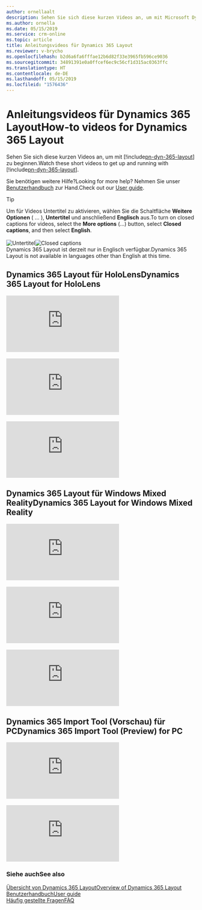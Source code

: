 ```yaml
---
author: ornellaalt
description: Sehen Sie sich diese kurzen Videos an, um mit Microsoft Dynamics 365 Layout zu beginnen.
ms.author: ornella
ms.date: 05/15/2019
ms.service: crm-online
ms.topic: article
title: Anleitungsvideos für Dynamics 365 Layout
ms.reviewer: v-brycho
ms.openlocfilehash: b2d6a6fa6fffae12b6d82f33e3965fb596ce9036
ms.sourcegitcommit: 34891391e0a0ffcef6ec9c56cf1d315ac0363ffc
ms.translationtype: HT
ms.contentlocale: de-DE
ms.lasthandoff: 05/15/2019
ms.locfileid: "1576436"
---
```

# <a name="how-to-videos-for-dynamics-365-layout"></a><span data-ttu-id="9b55e-103">Anleitungsvideos für Dynamics 365 Layout</span><span class="sxs-lookup"><span data-stu-id="9b55e-103">How-to videos for Dynamics 365 Layout</span></span>

<span data-ttu-id="9b55e-104">Sehen Sie sich diese kurzen Videos an, um mit [!include[pn-dyn-365-layout](../includes/pn-dyn-365-layout.md)] zu beginnen.</span><span class="sxs-lookup"><span data-stu-id="9b55e-104">Watch these short videos to get up and running with [!include[pn-dyn-365-layout](../includes/pn-dyn-365-layout.md)].</span></span>

<span data-ttu-id="9b55e-105">Sie benötigen weitere Hilfe?</span><span class="sxs-lookup"><span data-stu-id="9b55e-105">Looking for more help?</span></span> <span data-ttu-id="9b55e-106">Nehmen Sie unser [Benutzerhandbuch](user-guide.md) zur Hand.</span><span class="sxs-lookup"><span data-stu-id="9b55e-106">Check out our [User guide](user-guide.md).</span></span>

> [!TIP]
> <span data-ttu-id="9b55e-107">Um für Videos Untertitel zu aktivieren, wählen Sie die Schaltfläche **Weitere Optionen** ( ... ), **Untertitel** und anschließend **Englisch** aus.</span><span class="sxs-lookup"><span data-stu-id="9b55e-107">To turn on closed captions for videos, select the **More options** (...) button, select **Closed captions**, and then select **English**.</span></span><br></br><span data-ttu-id="9b55e-108">![Untertitel](media/closed-captions.PNG "Untertitel")</span><span class="sxs-lookup"><span data-stu-id="9b55e-108">![Closed captions](media/closed-captions.PNG "Closed captions")</span></span><br><span data-ttu-id="9b55e-109">Dynamics 365 Layout ist derzeit nur in Englisch verfügbar.</span><span class="sxs-lookup"><span data-stu-id="9b55e-109">Dynamics 365 Layout is not available in languages other than English at this time.</span></span>

## <a name="dynamics-365-layout-for-hololens"></a><span data-ttu-id="9b55e-110">Dynamics 365 Layout für HoloLens</span><span class="sxs-lookup"><span data-stu-id="9b55e-110">Dynamics 365 Layout for HoloLens</span></span>

<div class="embeddedvideo"><iframe src="https://www.microsoft.com/en-us/videoplayer/embed/RE2EWQP" frameborder="0" allowfullscreen=""></iframe></div>
</br>
<div class="embeddedvideo"><iframe src="https://www.microsoft.com/en-us/videoplayer/embed/RE2EK2u" frameborder="0" allowfullscreen=""></iframe></div>
</br>
<div class="embeddedvideo"><iframe src="https://www.microsoft.com/en-us/videoplayer/embed/RE2EZt5" frameborder="0" allowfullscreen=""></iframe></div>

## <a name="dynamics-365-layout-for-windows-mixed-reality"></a><span data-ttu-id="9b55e-111">Dynamics 365 Layout für Windows Mixed Reality</span><span class="sxs-lookup"><span data-stu-id="9b55e-111">Dynamics 365 Layout for Windows Mixed Reality</span></span>

<div class="embeddedvideo"><iframe src="https://www.microsoft.com/en-us/videoplayer/embed/RE2EOUG" frameborder="0" allowfullscreen=""></iframe></div>
</br>
<div class="embeddedvideo"><iframe src="https://www.microsoft.com/en-us/videoplayer/embed/RE2EK2x" frameborder="0" allowfullscreen=""></iframe></div>
</br>
<div class="embeddedvideo"><iframe src="https://www.microsoft.com/en-us/videoplayer/embed/RE2EK2w" frameborder="0" allowfullscreen=""></iframe></div>

## <a name="dynamics-365-import-tool-preview-for-pc"></a><span data-ttu-id="9b55e-112">Dynamics 365 Import Tool (Vorschau) für PC</span><span class="sxs-lookup"><span data-stu-id="9b55e-112">Dynamics 365 Import Tool (Preview) for PC</span></span>

<div class="embeddedvideo"><iframe src="https://www.microsoft.com/en-us/videoplayer/embed/RWqjaR" frameborder="0" allowfullscreen=""></iframe></div>
</br>
<div class="embeddedvideo"><iframe src="https://www.microsoft.com/en-us/videoplayer/embed/RWqDZa" frameborder="0" allowfullscreen=""></iframe></div>

### <a name="see-also"></a><span data-ttu-id="9b55e-113">Siehe auch</span><span class="sxs-lookup"><span data-stu-id="9b55e-113">See also</span></span>
[<span data-ttu-id="9b55e-114">Übersicht von Dynamics 365 Layout</span><span class="sxs-lookup"><span data-stu-id="9b55e-114">Overview of Dynamics 365 Layout</span></span>](index.md)<br/>
[<span data-ttu-id="9b55e-115">Benutzerhandbuch</span><span class="sxs-lookup"><span data-stu-id="9b55e-115">User guide</span></span>](user-guide.md)<br/>
[<span data-ttu-id="9b55e-116">Häufig gestellte Fragen</span><span class="sxs-lookup"><span data-stu-id="9b55e-116">FAQ</span></span>](faq.md)<br/>
